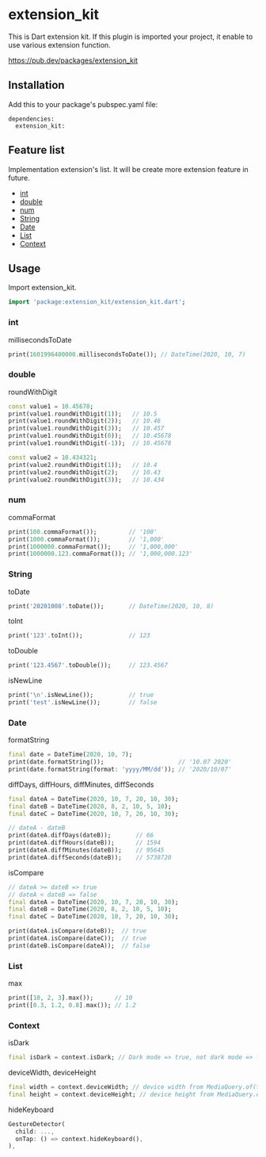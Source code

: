 # extension_kit

This is Dart extension kit. If this plugin is imported your project, it enable to use various extension function.

https://pub.dev/packages/extension_kit

## Installation

Add this to your package's pubspec.yaml file:

```
dependencies:
  extension_kit:
```

## Feature list

Implementation extension's list. It will be create more extension feature in future.

- [int](#int)
- [double](#double)
- [num](#num)
- [String](#String)
- [Date](#Date)
- [List](#List)
- [Context](#Context)


## Usage

Import extension_kit.

```dart
import 'package:extension_kit/extension_kit.dart';
```

### int

millisecondsToDate

```dart
print(1601996400000.millisecondsToDate()); // DateTime(2020, 10, 7)
```

### double

roundWithDigit

```dart
const value1 = 10.45678;
print(value1.roundWithDigit(1));   // 10.5
print(value1.roundWithDigit(2));   // 10.46
print(value1.roundWithDigit(3));   // 10.457
print(value1.roundWithDigit(0));   // 10.45678
print(value1.roundWithDigit(-1));  // 10.45678

const value2 = 10.434321;
print(value2.roundWithDigit(1));   // 10.4
print(value2.roundWithDigit(2);    // 10.43
print(value2.roundWithDigit(3));   // 10.434
```

### num

commaFormat

```dart
print(100.commaFormat());         // '100'
print(1000.commaFormat());        // '1,000'
print(1000000.commaFormat());     // '1,000,000'
print(1000000.123.commaFormat()); // '1,000,000.123'
```

### String

toDate

```dart
print('20201008'.toDate());       // DateTime(2020, 10, 8)
```

toInt

```dart
print('123'.toInt());             // 123
```

toDouble

```dart
print('123.4567'.toDouble());     // 123.4567
```

isNewLine

```dart
print('\n'.isNewLine());          // true
print('test'.isNewLine());        // false
```

### Date

formatString

```dart
final date = DateTime(2020, 10, 7);
print(date.formatString());                     // '10.07 2020'
print(date.formatString(format: 'yyyy/MM/dd')); // '2020/10/07'
```

diffDays, diffHours, diffMinutes, diffSeconds

```dart
final dateA = DateTime(2020, 10, 7, 20, 10, 30);
final dateB = DateTime(2020, 8, 2, 10, 5, 10);
final dateC = DateTime(2020, 10, 7, 20, 10, 30);

// dateA - dateB
print(dateA.diffDays(dateB));       // 66
print(dateA.diffHours(dateB));      // 1594
print(dateA.diffMinutes(dateB));    // 95645
print(dateA.diffSeconds(dateB));    // 5738720
```

isCompare

```dart
// dateA >= dateB => true
// dateA < dateB => false
final dateA = DateTime(2020, 10, 7, 20, 10, 30);
final dateB = DateTime(2020, 8, 2, 10, 5, 10);
final dateC = DateTime(2020, 10, 7, 20, 10, 30);

print(dateA.isCompare(dateB));  // true
print(dateA.isCompare(dateC));  // true
print(dateB.isCompare(dateA));  // false
```

### List

max

```dart
print([10, 2, 3].max());      // 10
print([0.3, 1.2, 0.8].max()); // 1.2
```

### Context

isDark

```dart
final isDark = context.isDark; // Dark mode => true, not dark mode => false
```

deviceWidth, deviceHeight

```dart
final width = context.deviceWidth; // device width from MediaQuery.of(this).size
final height = context.deviceHeight; // device height from MediaQuery.of(this).size
```

hideKeyboard

```dart
GestureDetector(
  child: ...,
  onTap: () => context.hideKeyboard(),
),
```